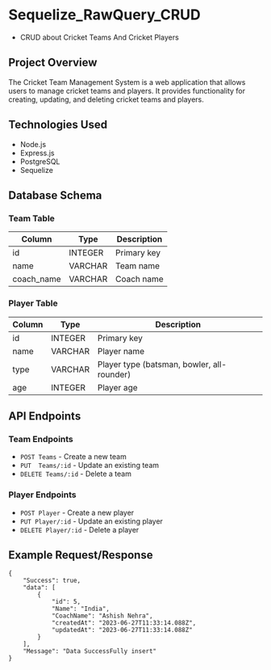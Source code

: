 # Sequelize_RawQuery_CRUD 
- CRUD about Cricket Teams And Cricket Players

## Project Overview
The Cricket Team Management System is a web application that allows users to manage cricket teams and players. It provides functionality for creating, updating, and deleting cricket teams and players.

## Technologies Used
- Node.js
- Express.js
- PostgreSQL
- Sequelize

## Database Schema

### Team Table

| Column     | Type    | Description                |
|------------|---------|----------------------------|
| id         | INTEGER | Primary key                |
| name       | VARCHAR | Team name                  |
| coach_name | VARCHAR | Coach name                 |

### Player Table

| Column   | Type    | Description                          |
|----------|---------|--------------------------------------|
| id       | INTEGER | Primary key                          |
| name     | VARCHAR | Player name                          |
| type     | VARCHAR | Player type (batsman, bowler, all-rounder) |
| age      | INTEGER | Player age                           |


## API Endpoints

### Team Endpoints

- `POST Teams` - Create a new team
- `PUT  Teams/:id` - Update an existing team
- `DELETE Teams/:id` - Delete a team

### Player Endpoints

- `POST Player` - Create a new player
- `PUT Player/:id` - Update an existing player
- `DELETE Player/:id` - Delete a player

## Example Request/Response

```
{
    "Success": true,
    "data": [
        {
            "id": 5,
            "Name": "India",
            "CoachName": "Ashish Nehra",
            "createdAt": "2023-06-27T11:33:14.088Z",
            "updatedAt": "2023-06-27T11:33:14.088Z"
        }
    ],
    "Message": "Data SuccessFully insert"
}
```

